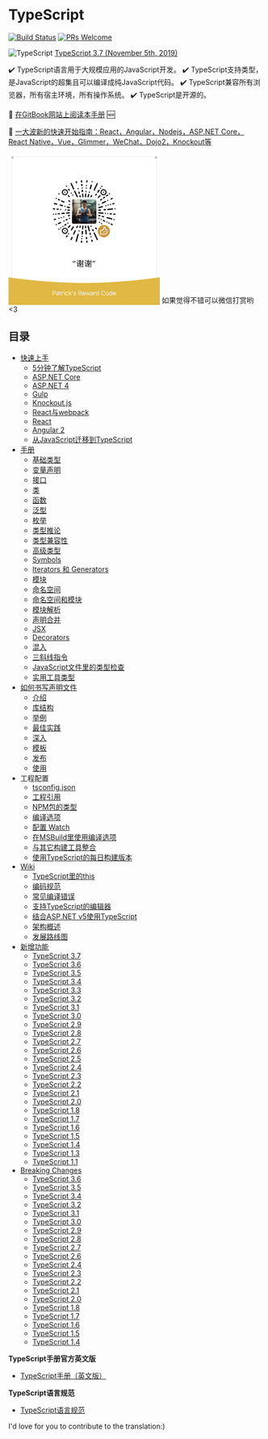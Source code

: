# TypeScript

[![Build Status](https://travis-ci.org/zhongsp/TypeScript.svg?branch=master)](https://travis-ci.org/zhongsp/TypeScript) [![PRs Welcome](https://img.shields.io/badge/PRs-welcome-brightgreen.svg?style=flat-square)](http://makeapullrequest.com)

<img src="./misc/ts_logo.jpg" alt="TypeScript" width="24px" height="24px" style="vertical-align: bottom;">  [TypeScript 3.7 (November 5th, 2019)](https://devblogs.microsoft.com/typescript/announcing-typescript-3-7/)
<!-- | -->
<!-- [版本发布说明](./release-notes/TypeScript%203.6.md) -->

:heavy_check_mark: TypeScript语言用于大规模应用的JavaScript开发。  :heavy_check_mark: TypeScript支持类型，是JavaScript的超集且可以编译成纯JavaScript代码。  :heavy_check_mark: TypeScript兼容所有浏览器，所有宿主环境，所有操作系统。  :heavy_check_mark: TypeScript是开源的。

:book: [在GitBook网站上阅读本手册](https://app.gitbook.com/@zhongsp/s/typescript-handbook/) :new:

:link: [一大波新的快速开始指南：React，Angular，Nodejs，ASP.NET Core，React Native，Vue，Glimmer，WeChat，Dojo2，Knockout等](./doc/quick-start/README.md)

<img src="./misc/reward.jpg" alt="Reward the Author" width="300px" height="300px" style="vertical-align: bottom;">  如果觉得不错可以微信打赏哟 <3

## 目录

* [快速上手](tutorials/README.md)
  * [5分钟了解TypeScript](tutorials/typescript-in-5-minutes.md)
  * [ASP.NET Core](tutorials/asp.net-core.md)
  * [ASP.NET 4](tutorials/asp.net-4.md)
  * [Gulp](tutorials/gulp.md)
  * [Knockout.js](tutorials/knockout.md)
  * [React与webpack](tutorials/react-and-webpack.md)
  * [React](tutorials/react.md)
  * [Angular 2](tutorials/angular-2.md)
  * [从JavaScript迁移到TypeScript](tutorials/migrating-from-javascript.md)
* [手册](handbook/README.md)
  * [基础类型](handbook/basic-types.md)
  * [变量声明](handbook/variable-declarations.md)
  * [接口](handbook/interfaces.md)
  * [类](handbook/classes.md)
  * [函数](handbook/functions.md)
  * [泛型](handbook/generics.md)
  * [枚举](handbook/enums.md)
  * [类型推论](handbook/type-inference.md)
  * [类型兼容性](handbook/type-compatibility.md)
  * [高级类型](handbook/advanced-types.md)
  * [Symbols](handbook/symbols.md)
  * [Iterators 和 Generators](handbook/iterators-and-generators.md)
  * [模块](handbook/modules.md)
  * [命名空间](handbook/namespaces.md)
  * [命名空间和模块](handbook/namespaces-and-modules.md)
  * [模块解析](handbook/module-resolution.md)
  * [声明合并](handbook/declaration-merging.md)
  * [JSX](handbook/jsx.md)
  * [Decorators](handbook/decorators.md)
  * [混入](handbook/mixins.md)
  * [三斜线指令](handbook/triple-slash-directives.md)
  * [JavaScript文件里的类型检查](handbook/type-checking-javascript-files.md)
  * [实用工具类型](handbook/utility-types.md)
* [如何书写声明文件](introduction/README.md)
  * [介绍](introduction/introduction.md)
  * [库结构](introduction/library-structures.md)
  * [举例](introduction/by-example.md)
  * [最佳实践](introduction/do-s-and-don-ts.md)
  * [深入](introduction/deep-dive.md)
  * [模板](introduction/templates.md)
  * [发布](introduction/publishing.md)
  * [使用](introduction/consumption.md)
* 工程配置
  * [tsconfig.json](tsconfig.json/tsconfig.json.md)
  * [工程引用](tsconfig.json/project-references.md)
  * [NPM包的类型](tsconfig.json/typings-for-npm-packages.md)
  * [编译选项](tsconfig.json/compiler-options.md)
  * [配置 Watch](tsconfig.json/configuring-watch.md)
  * [在MSBuild里使用编译选项](tsconfig.json/compiler-options-in-msbuild.md)
  * [与其它构建工具整合](tsconfig.json/integrating-with-build-tools.md)
  * [使用TypeScript的每日构建版本](tsconfig.json/nightly-builds.md)
* [Wiki](wiki/README.md)
  * [TypeScript里的this](wiki/this-in-typescript.md)
  * [编码规范](wiki/coding_guidelines.md)
  * [常见编译错误](wiki/common-errors.md)
  * [支持TypeScript的编辑器](wiki/typescript-editor-support.md)
  * [结合ASP.NET v5使用TypeScript](wiki/using-typescript-with-asp.net-5.md)
  * [架构概述](wiki/architectural-overview.md)
  * [发展路线图](wiki/roadmap.md)
* [新增功能](release-notes/README.md)
  * [TypeScript 3.7](release-notes/typescript-3.7.md)
  * [TypeScript 3.6](release-notes/typescript-3.6.md)
  * [TypeScript 3.5](release-notes/typescript-3.5.md)
  * [TypeScript 3.4](release-notes/typescript-3.4.md)
  * [TypeScript 3.3](release-notes/typescript-3.3.md)
  * [TypeScript 3.2](release-notes/typescript-3.2.md)
  * [TypeScript 3.1](release-notes/typescript-3.1.md)
  * [TypeScript 3.0](release-notes/typescript-3.0.md)
  * [TypeScript 2.9](release-notes/typescript-2.9.md)
  * [TypeScript 2.8](release-notes/typescript-2.8.md)
  * [TypeScript 2.7](release-notes/typescript-2.7.md)
  * [TypeScript 2.6](release-notes/typescript-2.6.md)
  * [TypeScript 2.5](release-notes/typescript-2.5.md)
  * [TypeScript 2.4](release-notes/typescript-2.4.md)
  * [TypeScript 2.3](release-notes/typescript-2.3.md)
  * [TypeScript 2.2](release-notes/typescript-2.2.md)
  * [TypeScript 2.1](release-notes/typescript-2.1.md)
  * [TypeScript 2.0](release-notes/typescript-2.0.md)
  * [TypeScript 1.8](release-notes/typescript-1.8.md)
  * [TypeScript 1.7](release-notes/typescript-1.7.md)
  * [TypeScript 1.6](release-notes/typescript-1.6.md)
  * [TypeScript 1.5](release-notes/typescript-1.5.md)
  * [TypeScript 1.4](release-notes/typescript-1.4.md)
  * [TypeScript 1.3](release-notes/typescript-1.3.md)
  * [TypeScript 1.1](release-notes/typescript-1.1.md)
* [Breaking Changes](breaking-changes/README.md)
  * [TypeScript 3.6](breaking-changes/typescript-3.6.md)
  * [TypeScript 3.5](breaking-changes/typescript-3.5.md)
  * [TypeScript 3.4](breaking-changes/typescript-3.4.md)
  * [TypeScript 3.2](breaking-changes/typescript-3.2.md)
  * [TypeScript 3.1](breaking-changes/typescript-3.1.md)
  * [TypeScript 3.0](breaking-changes/typescript-3.0.md)
  * [TypeScript 2.9](breaking-changes/typescript-2.9.md)
  * [TypeScript 2.8](breaking-changes/typescript-2.8.md)
  * [TypeScript 2.7](breaking-changes/typescript-2.7.md)
  * [TypeScript 2.6](breaking-changes/typescript-2.6.md)
  * [TypeScript 2.4](breaking-changes/typescript-2.4.md)
  * [TypeScript 2.3](breaking-changes/typescript-2.3.md)
  * [TypeScript 2.2](breaking-changes/typescript-2.2.md)
  * [TypeScript 2.1](breaking-changes/typescript-2.1.md)
  * [TypeScript 2.0](breaking-changes/typescript-2.0.md)
  * [TypeScript 1.8](breaking-changes/typescript-1.8.md)
  * [TypeScript 1.7](breaking-changes/typescript-1.7.md)
  * [TypeScript 1.6](breaking-changes/typescript-1.6.md)
  * [TypeScript 1.5](breaking-changes/typescript-1.5.md)
  * [TypeScript 1.4](breaking-changes/typescript-1.4.md)

**TypeScript手册官方英文版**

* [TypeScript手册（英文版）](http://www.typescriptlang.org/docs/home.html)

**TypeScript语言规范**

* [TypeScript语言规范](https://github.com/Microsoft/TypeScript/blob/master/doc/spec.md)

I'd love for you to contribute to the translation:)
